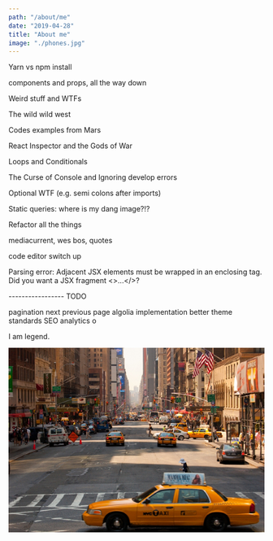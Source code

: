 ```yaml
---
path: "/about/me"
date: "2019-04-28"
title: "About me"
image: "./phones.jpg"
---
```

Yarn vs npm install

components and props, all the way down

Weird stuff and WTFs

The wild wild west

Codes examples from Mars

React Inspector and the Gods of War

Loops and Conditionals

The Curse of Console and Ignoring develop errors

Optional WTF (e.g. semi colons after imports)


Static queries: where is my dang image?!?

Refactor all the things

mediacurrent, wes bos, quotes

code editor switch up

Parsing error: Adjacent JSX elements must be wrapped in an enclosing tag. Did you want a JSX fragment <>...</>?

----------------- TODO

pagination
next previous page
algolia implementation
better theme standards
SEO
analytics
o





I am legend.

<div class="mdimage">

![unsplash.com](./cab.jpg)

</div>

